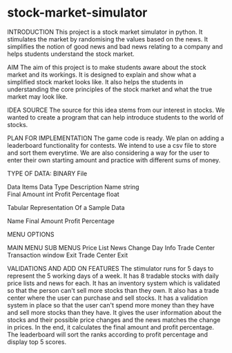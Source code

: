 # stock-market-simulator
INTRODUCTION
This project is a stock market simulator in python. It stimulates the market by randomising the values based on the news. It simplifies the notion of good news and bad news relating to a company and helps students understand the stock market.

AIM
The aim of this project is to make students aware about the stock market and its workings. It is designed to explain and show what a simplified stock market looks like. It also helps the students in understanding the core principles of the stock market and what the true market may look like.

IDEA SOURCE
The source for this idea stems from our interest in stocks. We wanted to create a program that can help introduce students to the world of stocks.

PLAN FOR IMPLEMENTATION
The game code is ready. We plan on adding a leaderboard functionality for contests. We intend to use a csv file to store and sort them everytime. We are also considering a way for the user to enter their own starting amount and practice with different sums of money.

TYPE OF DATA: BINARY File


Data Items                   Data Type                        Description
Name                            string                                                                                                                                                                                                     
Final Amount                 int
Profit Percentage           float

Tabular Representation Of a Sample Data

Name
Final Amount
Profit Percentage




















MENU OPTIONS

MAIN MENU             SUB MENUS
Price List
News 
Change Day
Info
Trade Center       Transaction window                 Exit Trade Center
Exit


VALIDATIONS AND ADD ON FEATURES
The stimulator runs for 5 days to represent the 5 working days of a week. It has 8 tradable stocks with daily price lists and news for each. It has an inventory system which is validated so that the person can't sell more stocks than they own. It also has a trade center where the user can purchase and sell stocks. It has a validation system in place so that the user can't spend more money than they have and sell more stocks than they have. It gives the user information about the stocks and their possible price changes and the news matches the change in prices. In the end, it calculates the final amount and profit percentage.
The leaderboard will sort the ranks according to profit percentage and  display top 5 scores.

